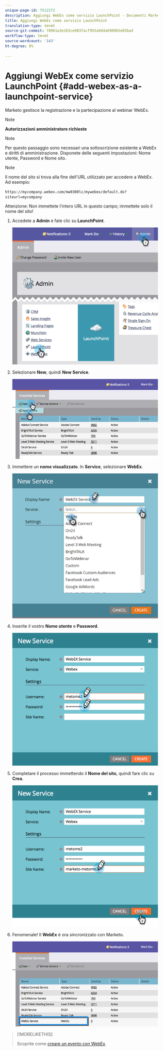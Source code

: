 ```yaml
---
unique-page-id: 7512272
description: Aggiungi WebEx come servizio LaunchPoint - Documenti Marketo - Documentazione prodotto
title: Aggiungi WebEx come servizio LaunchPoint
translation-type: tm+mt
source-git-commit: 78961a3e163ce903facf955a9dda6909b5e85bad
workflow-type: tm+mt
source-wordcount: '143'
ht-degree: 0%

---
```



# Aggiungi WebEx come servizio LaunchPoint {#add-webex-as-a-launchpoint-service}

Marketo gestisce la registrazione e la partecipazione al webinar WebEx.

>[!NOTE]
>
>**Autorizzazioni amministratore richieste**

>[!NOTE]
>
>Per questo passaggio sono necessari una sottoscrizione esistente a WebEx e diritti di amministrazione. Disponete delle seguenti impostazioni: Nome utente, Password e Nome sito.

>[!NOTE]
>
>Il nome del sito si trova alla fine dell&#39;URL utilizzato per accedere a WebEx. Ad esempio:
>
>`https://mycompany.webex.com/mw0300lc/mywebex/default.do?siteurl=mycompany`
>
>Attenzione: Non immettete l’intero URL in questo campo; immettete solo il nome del sito!

1. Accedete a **Admin** e fate clic su **LaunchPoint**.

   ![](assets/image2015-4-23-11-3a20-3a43.png)

1. Selezionare **New**, quindi **New Service**.

   ![](assets/webex-new-service.png)

1. Immettere un **nome visualizzato**. In **Service**, selezionare **WebEx**.

   ![](assets/new-service-webex.png)

1. Inserite il vostro **Nome utente** e **Password**.

   ![](assets/image2015-4-24-18-3a56-3a56.png)

1. Completare il processo immettendo il **Nome del sito**, quindi fare clic su **Crea**.

   ![](assets/image2015-4-24-18-3a58-3a43.png)

1. Fenomenale! Il **WebEx** è ora sincronizzato con Marketo.

   ![](assets/webex.png)

>[!MORELIKETHIS]
>
>Scoprite come [creare un evento con WebEx](/help/marketo/product-docs/demand-generation/events/create-an-event/create-an-event-with-webex.md).

